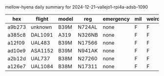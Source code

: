 mellow-hyena daily summary for 2024-12-21-vallejo1-rpi4a-adsb-1090

|hex|flight|model|reg|emergency|mil|weirdo|
|--|--|--|--|--|--|--|
|a9b273|unknown|B39M|N724AL|none|F|F|
|a385c8|DAL1091|A319|N326NB|none|F|F|
|a12f09|UAL483|B39M|N17566|none|F|F|
|ad10e9|ASA1152|B39M|N941AK|none|F|F|
|a2b12d|UAL737|B38M|N27260|none|F|F|
|a126e7|UAL1084|B38M|N17311|none|F|F|
